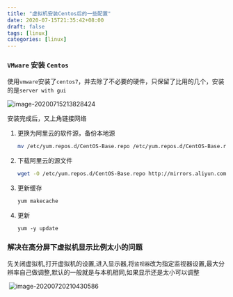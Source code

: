 ```yaml
---
title: "虚拟机安装Centos后的一些配置"
date: 2020-07-15T21:35:42+08:00
draft: false
tags: [linux]
categories: [linux]
---
```


### `VMware` 安装 `Centos`

使用`vmware`安装了`centos7`，并去除了不必要的硬件，只保留了比用的几个，安装的是`server with gui`

![image-20200715213828424](https://cdn.jsdelivr.net/gh/ayuayue/cdn/img/20200715213830.png)

安装完成后，又上角链接网络

1. 更换为阿里云的软件源，备份本地源

   ```bash
   mv /etc/yum.repos.d/CentOS-Base.repo /etc/yum.repos.d/CentOS-Base.repo_bak
   ```

2. 下载阿里云的源文件

   ```bash
   wget -O /etc/yum.repos.d/CentOS-Base.repo http://mirrors.aliyun.com/repo/Centos-7.repo
   ```

 3. 更新缓存

    ```bash
    yum makecache
    ```

 4. 更新

    ```bahs
    yum -y update
    ```

    

### 解决在高分屏下虚拟机显示比例太小的问题

先关闭虚拟机,打开虚拟机的设置,进入显示器,将`监视器`改为指定监视器设置,最大分辨率自己做调整,默认的一般就是与本机相同,如果显示还是太小可以调整

​	![image-20200720210430586](https://cdn.jsdelivr.net/gh/ayuayue/cdn/img/20200720210431.png)